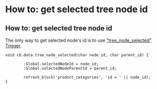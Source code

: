 # How to: get selected tree node id

## How to: get selected tree node id

 The only way to get selected node's id is to use ["tree\_node\_selected" Trigger](https://sodium.gitbook.io/sodium/language-reference/built-in-triggers/item-level-triggers/tree_node_selected-trigger).

```text
void cb.data.tree_node_selected(char node_id, char parent_id) {
 
        :Global.selectedNodeId = node_id;
        :Global.selectedNodeParentId = parent_id;
 
        refresh_block('product_categories', 'id = ' || node_id);
}
```

​

